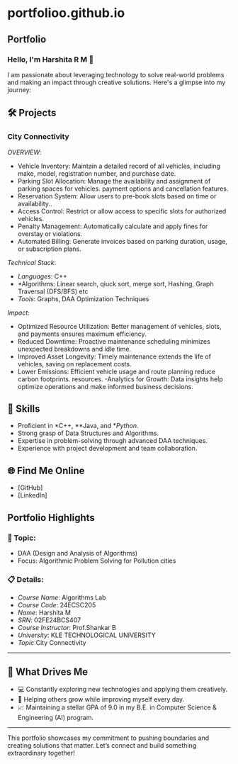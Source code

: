 # portfolioo.github.io
## Portfolio

### Hello, I'm Harshita R M 👋

I am passionate about leveraging technology to solve real-world problems and making an impact through creative solutions. 
Here's a glimpse into my journey:  


## 🛠 Projects

### City Connectivity

*OVERVIEW*:

- Vehicle Inventory: Maintain a detailed record of all vehicles, including make, model, registration number, and purchase date.
- Parking Slot Allocation: Manage the availability and assignment of parking spaces for vehicles.
  payment options and cancellation features.
- Reservation System: Allow users to pre-book slots based on time or availability..
- Access Control: Restrict or allow access to specific slots for authorized vehicles.
- Penalty Management: Automatically calculate and apply fines for overstay or violations.
- Automated Billing: Generate invoices based on parking duration, usage, or subscription plans.

*Technical Stack*:

- *Languages*: C++  
- *Algorithms: Linear search, qiuck sort, merge sort, Hashing, Graph Traversal (DFS/BFS) etc
- *Tools*: Graphs, DAA Optimization Techniques  

*Impact*:

- Optimized Resource Utilization: Better management of vehicles, slots, and payments ensures maximum efficiency.
- Reduced Downtime: Proactive maintenance scheduling minimizes unexpected breakdowns and idle time.
- Improved Asset Longevity: Timely maintenance extends the life of vehicles, saving on replacement costs.
- Lower Emissions: Efficient vehicle usage and route planning reduce carbon footprints.
  resources.
-Analytics for Growth: Data insights help optimize operations and make informed business decisions.

## 🚀 Skills  

- Proficient in *C++, **Java, and **Python*.  
- Strong grasp of Data Structures and Algorithms.  
- Expertise in problem-solving through advanced DAA techniques.  
- Experience with project development and team collaboration.  


## 🌐 Find Me Online

- [GitHub]
- [LinkedIn]

## Portfolio Highlights

### 🎯 Topic: 

- DAA (Design and Analysis of Algorithms)  
- Focus: Algorithmic Problem Solving for Pollution cities  

### 📋 Details:

- *Course Name*: Algorithms Lab 
- *Course Code*: 24ECSC205 
- *Name*: Harshita M
- *SRN*: 02FE24BCS407  
- *Course Instructor*: Prof.Shankar B 
- *University*: KLE TECHNOLOGICAL UNIVERSITY
- *Topic*:City Connectivity

---

## 🎨 What Drives Me  
- 💻 Constantly exploring new technologies and applying them creatively.  
- 🤝 Helping others grow while improving myself every day.  
- 📈 Maintaining a stellar GPA of 9.0 in my B.E. in Computer Science & Engineering (AI) program.  

---

This portfolio showcases my commitment to pushing boundaries and creating solutions that matter. Let’s connect and build something extraordinary together!
